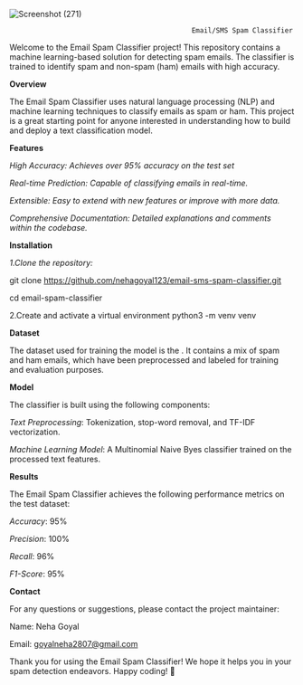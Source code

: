 ![Screenshot (271)](https://github.com/nehagoyal123/email-sms-spam-classifier/assets/131161142/7af66160-b4af-499b-8475-c58278648cd6)

                                                 Email/SMS Spam Classifier

Welcome to the Email Spam Classifier project! This repository contains a machine learning-based solution for detecting spam emails. The classifier is trained to identify spam and non-spam (ham) emails with high accuracy.

**Overview**

The Email Spam Classifier uses natural language processing (NLP) and machine learning techniques to classify emails as spam or ham. This project is a great starting point for anyone interested in understanding how to build and deploy a text classification model.

**Features**


*High Accuracy: Achieves over 95% accuracy on the test set*

*Real-time Prediction: Capable of classifying emails in real-time.*

*Extensible: Easy to extend with new features or improve with more data.*

*Comprehensive Documentation: Detailed explanations and comments within the codebase.*

**Installation**

*1.Clone the repository:*

   git clone https://github.com/nehagoyal123/email-sms-spam-classifier.git

cd email-spam-classifier

2.Create and activate a virtual environment
python3 -m venv venv

**Dataset**

The dataset used for training the model is the . It contains a mix of spam and ham emails, which have been preprocessed and labeled for training and evaluation purposes.

**Model**

The classifier is built using the following components:

*Text Preprocessing*: Tokenization, stop-word removal, and TF-IDF vectorization.

*Machine Learning Model*: A Multinomial Naive Byes classifier trained on the processed text features.

**Results**

The Email Spam Classifier achieves the following performance metrics on the test dataset:

*Accuracy*: 95%

*Precision*: 100%

*Recall*: 96%

*F1-Score*: 95%

**Contact**

For any questions or suggestions, please contact the project maintainer:

Name: Neha Goyal

Email: goyalneha2807@gmail.com

Thank you for using the Email Spam Classifier! We hope it helps you in your spam detection endeavors. Happy coding! 🚀
